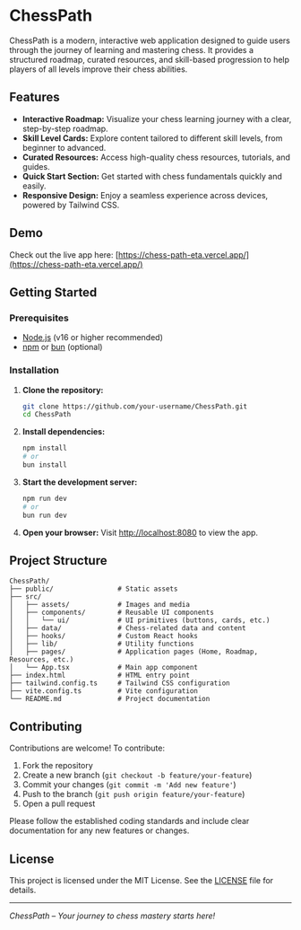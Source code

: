 # ChessPath

ChessPath is a modern, interactive web application designed to guide users through the journey of learning and mastering chess. It provides a structured roadmap, curated resources, and skill-based progression to help players of all levels improve their chess abilities.

## Features

- **Interactive Roadmap:** Visualize your chess learning journey with a clear, step-by-step roadmap.
- **Skill Level Cards:** Explore content tailored to different skill levels, from beginner to advanced.
- **Curated Resources:** Access high-quality chess resources, tutorials, and guides.
- **Quick Start Section:** Get started with chess fundamentals quickly and easily.
- **Responsive Design:** Enjoy a seamless experience across devices, powered by Tailwind CSS.

## Demo

Check out the live app here: [https://chess-path-eta.vercel.app/](https://chess-path-eta.vercel.app/)

## Getting Started

### Prerequisites

- [Node.js](https://nodejs.org/) (v16 or higher recommended)
- [npm](https://www.npmjs.com/) or [bun](https://bun.sh/) (optional)

### Installation

1. **Clone the repository:**
   ```bash
   git clone https://github.com/your-username/ChessPath.git
   cd ChessPath
   ```
2. **Install dependencies:**
   ```bash
   npm install
   # or
   bun install
   ```
3. **Start the development server:**
   ```bash
   npm run dev
   # or
   bun run dev
   ```
4. **Open your browser:**
   Visit [http://localhost:8080](http://localhost:8080) to view the app.

## Project Structure

```
ChessPath/
├── public/                # Static assets
├── src/
│   ├── assets/            # Images and media
│   ├── components/        # Reusable UI components
│   │   └── ui/            # UI primitives (buttons, cards, etc.)
│   ├── data/              # Chess-related data and content
│   ├── hooks/             # Custom React hooks
│   ├── lib/               # Utility functions
│   ├── pages/             # Application pages (Home, Roadmap, Resources, etc.)
│   └── App.tsx            # Main app component
├── index.html             # HTML entry point
├── tailwind.config.ts     # Tailwind CSS configuration
├── vite.config.ts         # Vite configuration
└── README.md              # Project documentation
```

## Contributing

Contributions are welcome! To contribute:

1. Fork the repository
2. Create a new branch (`git checkout -b feature/your-feature`)
3. Commit your changes (`git commit -m 'Add new feature'`)
4. Push to the branch (`git push origin feature/your-feature`)
5. Open a pull request

Please follow the established coding standards and include clear documentation for any new features or changes.

## License

This project is licensed under the MIT License. See the [LICENSE](LICENSE) file for details.

---

_ChessPath – Your journey to chess mastery starts here!_
